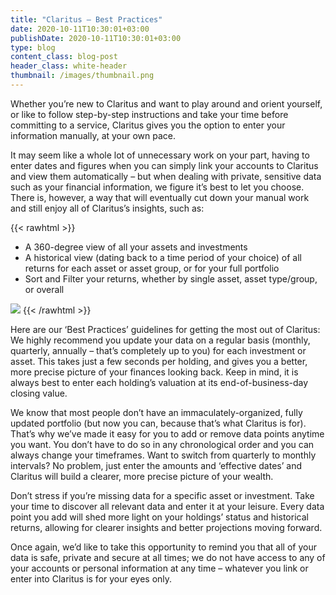 ```yaml
---
title: "Claritus – Best Practices"
date: 2020-10-11T10:30:01+03:00
publishDate: 2020-10-11T10:30:01+03:00
type: blog
content_class: blog-post
header_class: white-header
thumbnail: /images/thumbnail.png
---
```


Whether you’re new to Claritus and want to play around and orient yourself, or like to follow step-by-step instructions and take your time before committing to a service, Claritus gives you the option to enter your information manually, at your own pace.

It may seem like a whole lot of unnecessary work on your part, having to enter dates and figures when you can simply link your accounts to Claritus and view them automatically – but when dealing with private, sensitive data such as your financial information, we figure it’s best to let you choose. There is, however, a way that will eventually cut down your manual work and still enjoy all of Claritus’s insights, such as:

{{< rawhtml >}}
<ul>
    <li>A 360-degree view of all your assets and investments</li>
    <li>A historical view (dating back to a time period of your choice) of all returns for each asset or asset group, or for your full portfolio</li>
    <li>Sort and Filter your returns, whether by single asset, asset type/group, or overall</li>
</ul>

<img src="/images/blog-best-practices.png">
{{< /rawhtml >}}

Here are our ‘Best Practices’ guidelines for getting the most out of Claritus:
We highly recommend you update your data on a regular basis (monthly, quarterly, annually – that’s completely up to you) for each investment or asset. This takes just a few seconds per holding, and gives you a better, more precise picture of your finances looking back. Keep in mind, it is always best to enter each holding’s valuation at its end-of-business-day closing value.

We know that most people don’t have an immaculately-organized, fully updated portfolio (but now you can, because that’s what Claritus is for). That’s why we’ve made it easy for you to add or remove data points anytime you want. You don’t have to do so in any chronological order and you can always change your timeframes. Want to switch from quarterly to monthly intervals? No problem, just enter the amounts and ‘effective dates’ and Claritus will build a clearer, more precise picture of your wealth.

Don’t stress if you’re missing data for a specific asset or investment. Take your time to discover all relevant data and enter it at your leisure. Every data point you add will shed more light on your holdings’ status and historical returns, allowing for clearer insights and better projections moving forward.

Once again, we’d like to take this opportunity to remind you that all of your data is safe, private and secure at all times; we do not have access to any of your accounts or personal information at any time – whatever you link or enter into Claritus is for your eyes only.
